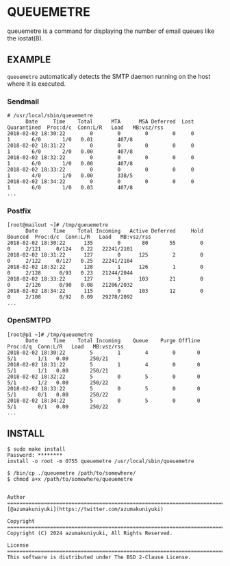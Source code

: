 QUEUEMETRE
===================================================================================================
queuemetre is a command for displaying the number of email queues like the iostat(8).

EXAMPLE
---------------------------------------------------------------------------------------------------
`queuemetre` automatically detects the SMTP daemon running on the host where it is executed.

### Sendmail
```
# /usr/local/sbin/queuemetre
      Date     Time    Total      MTA      MSA Deferred  Lost Quarantined  Proc:d/c  Conn:L/R   Load   MB:vsz/rss
2018-02-02 18:30:22        0        0        0        0     0           1       6/0       1/0   0.01        407/8
2018-02-02 18:31:22        0        0        0        0     0           1       6/0       2/0   0.00        407/8
2018-02-02 18:32:22        0        0        0        0     0           1       6/0       1/0   0.00        407/8
2018-02-02 18:33:22        0        0        0        0     0           1       4/0       1/0   0.00        338/5
2018-02-02 18:34:22        0        0        0        0     0           1       6/0       1/0   0.03        407/8
...
```

### Postfix
```
[root@mailout ~]# /tmp/queuemetre
      Date     Time    Total Incoming   Active Deferred     Hold Bounced  Proc:d/c  Conn:L/R   Load   MB:vsz/rss
2018-02-02 18:30:22      135        0       80       55        0       0     2/121     0/124   0.22   22241/2101
2018-02-02 18:31:22      127        0      125        2        0       0     2/122     0/127   0.25   22241/2104
2018-02-02 18:32:22      128        1      126        1        0       0     2/128      0/93   0.23   21244/2044
2018-02-02 18:33:22      127        3      103       21        0       0     2/126      0/90   0.08   21206/2032
2018-02-02 18:34:22      115        0      103       12        0       0     2/108      0/92   0.09   29278/2092
...
```


### OpenSMTPD
```
[root@p1 ~]# /tmp/queuemetre
      Date     Time    Total Incoming    Queue    Purge Offline  Proc:d/q  Conn:L/R   Load   MB:vsz/rss
2018-02-02 18:30:22        5        1        4        0       0       5/1       1/1   0.00       250/21
2018-02-02 18:31:22        5        1        4        0       0       5/1       1/1   0.00       250/21
2018-02-02 18:32:22        5        0        5        0       0       5/1       1/2   0.00       250/22
2018-02-02 18:33:22        5        0        5        0       0       5/1       0/1   0.00       250/22
2018-02-02 18:34:22        5        0        5        0       0       5/1       0/1   0.00       250/22
...
```

INSTALL
---------------------------------------------------------------------------------------------------
```
$ sudo make install
Password: ********
install -o root -m 0755 queuemetre /usr/local/sbin/queuemetre
```

```
$ /bin/cp ./queuemetre /path/to/somewhere/
$ chmod a+x /path/to/somewhere/queuemetre


Author
===================================================================================================
[@azumakuniyuki](https://twitter.com/azumakuniyuki)

Copyright
===================================================================================================
Copyright (C) 2024 azumakuniyuki, All Rights Reserved.

License
===================================================================================================
This software is distributed under The BSD 2-Clause License.

